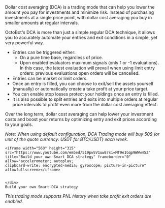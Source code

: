 Dollar cost averaging (DCA) is a trading mode that can help you lower the amount you pay for investments and 
minimize risk. Instead of purchasing investments at a single price point, with dollar cost averaging you buy 
in smaller amounts at regular intervals. 

OctoBot's DCA is more than just a simple regular DCA technique, it allows you to accurately automate your 
entries and exit conditions in a simple, yet very powerful way.

- Entries can be triggered either:
    - On a pure time base, regardless of price.
    - Upon enabled evaluators maximum signals (only 1 or -1 evaluations). In this case, the latest evaluation will 
        prevail when using limit entry orders: previous evaluations open orders will be cancelled.
- Entries can be market or limit orders.
- Once an entry is filled, you can choose to exit/sell the assets yourself (manually) or automatically 
create a take profit at your price target. 
- You can enable stop losses protect your holdings once an entry is filled.
- It is also possible to split entries and exits into multiple orders at regular price intervals to profit even more 
from the dollar cost averaging effect.

Over the long term, dollar cost averaging can help lower your investment costs and boost your returns by optimizing 
entry and exit prices according to your goals.

_Note: When using default configuration, DCA Trading mode will buy 50$ (or unit of the quote currency: USDT for BTC/USDT) 
each week._

<div class="text-center">
    <div>

    <iframe width="560" height="315" src="https://www.youtube.com/embed/519pwSV1uwE?si=MT9e1Gqp9WWw45Z" 
    title="Build your own Smart DCA strategy" frameborder="0" allow="accelerometer; autoplay; 
    clipboard-write; encrypted-media; gyroscope; picture-in-picture" allowfullscreen></iframe>


    </div>
    Build your own Smart DCA strategy
</div>


_This trading mode supports PNL history when take profit exit orders are enabled._
